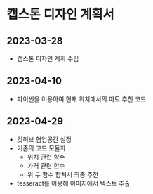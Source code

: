 # 캡스톤 디자인 계획서
## 2023-03-28
- 캡스톤 디자인 계획 수립

## 2023-04-10
- 파이썬을 이용하여 현재 위치에서의 마트 추천 코드 

## 2023-04-29
- 깃허브 협업공간 설정
- 기존의 코드 모듈화
   - 위치 관련 함수
   - 가격 관련 함수
   - 위 두 함수 합쳐서 최종 추천 
- tesseract를 이용해 이미지에서 텍스트 추출
